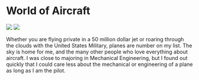 
<!DOCTYPE html>
<html>
<h1> World of Aircraft </h1>
<img src="https://user-images.githubusercontent.com/77600540/117089694-d12c5d80-ad1b-11eb-976d-f9414d561c29.jpg" />
<img src="https://user-images.githubusercontent.com/77600540/117090352-bce96000-ad1d-11eb-8745-f6d49d67606e.jpg" />


<p> Whether you are flying private in a 50 million dollar jet or roaring through the clouds with the United States Military, planes are number on my list. The sky is home for me, and the many other people who love everything about aircraft. I was close to majoring in Mechanical Engineering, but I found out quickly that I could care less about the mechanical or engineering of a plane as long as I am the pilot. </p>
